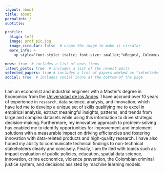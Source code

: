 ```yaml
---
layout: about
title: about
permalink: /
subtitle: 

profile:
  align: left
  image: prof_pic.jpg
  image_circular: false  # crops the image to make it circular
  more_info: >
    <p style="font-style: italic; font-size: smaller;">Bogotá, Colombia</p>

news: true  # includes a list of news items
latest_posts: true  # includes a list of the newest posts
selected_papers: true # includes a list of papers marked as "selected={true}"
social: true  # includes social icons at the bottom of the page
---
```


I am an economist and industrial engineer with a Master's degree in Economics from the [Universidad de los Andes](https://economia.uniandes.edu.co/). I have accrued over 10 years of experience in `research`, data science, analysis, and innovation, which have led me to develop a unique set of skills qualifying me to excel in empirical analysis, extract meaningful insights, patterns, and trends from large and complex datasets while using this information to drive strategic decision-making. Furthermore, my innovative approach to problem-solving has enabled me to identify opportunities for improvement and implement solutions with a measurable impact on driving efficiencies and fostering innovation with data-related products and high-quality research. I have also honed my ability to communicate technical findings to non-technical stakeholders clearly and concisely. Finally, I am thrilled with topics such as impact evaluation of public policies, education, spatial data science, innovation, crime economics, violence prevention, the Colombian criminal justice system, and decisions assisted by machine learning models.